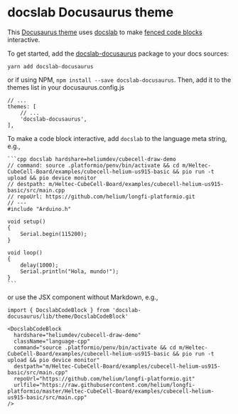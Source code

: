 # docslab Docusaurus theme

This [Docusaurus theme](https://docusaurus.io/docs/advanced/plugins) uses
[docslab](https://github.com/rerobots/docslab) to make [fenced code blocks](
https://spec.commonmark.org/0.30/#fenced-code-blocks) interactive.


To get started, add the [docslab-docusaurus](https://www.npmjs.com/package/docslab-docusaurus) package to your docs sources:

    yarn add docslab-docusaurus

or if using NPM, `npm install --save docslab-docusaurus`. Then, add it to the themes list in your docusaurus.config.js

    // ...
    themes: [
        // ...
        'docslab-docusaurus',
    ],


To make a code block interactive, add `docslab` to the language meta string, e.g.,

    ```cpp docslab hardshare=heliumdev/cubecell-draw-demo
    // command: source .platformio/penv/bin/activate && cd m/Heltec-CubeCell-Board/examples/cubecell-helium-us915-basic && pio run -t upload && pio device monitor
    // destpath: m/Heltec-CubeCell-Board/examples/cubecell-helium-us915-basic/src/main.cpp
    // repoUrl: https://github.com/helium/longfi-platformio.git
    // ---
    #include "Arduino.h"

    void setup()
    {
        Serial.begin(115200);
    }

    void loop()
    {
        delay(1000);
        Serial.println("Hola, mundo!");
    }
    ```

or use the JSX component without Markdown, e.g.,

    import { DocslabCodeBlock } from 'docslab-docusaurus/lib/theme/DocslabCodeBlock'

    <DocslabCodeBlock
      hardshare="heliumdev/cubecell-draw-demo"
      className="language-cpp"
      command="source .platformio/penv/bin/activate && cd m/Heltec-CubeCell-Board/examples/cubecell-helium-us915-basic && pio run -t upload && pio device monitor"
      destpath="m/Heltec-CubeCell-Board/examples/cubecell-helium-us915-basic/src/main.cpp"
      repoUrl="https://github.com/helium/longfi-platformio.git"
      urlfile="https://raw.githubusercontent.com/helium/longfi-platformio/master/Heltec-CubeCell-Board/examples/cubecell-helium-us915-basic/src/main.cpp"
    />